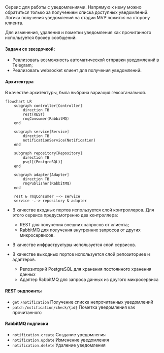 Сервис для работы с уведомлениями.
Напрямую к нему можно обратиться только за получением списка доступных уведомлений.
Логика получения уведомлений на стадии MVP ложится на сторону клиента.

Для изменения, удаления и пометки уведомления как прочитанного используется брокер сообщений.

#### Задачи со звездочкой:

* Реализовать возможность автоматической отправки уведомлений в Telegram;
* Реализовать websocket клиент для получения уведомлений.

#### Архитектура

В качестве архитектуры, была выбрана вариация гексоганальной.

```mermaid
flowchart LR
    subgraph controller[Controller]
        direction TB
        rest(REST)
        rmqConsumer(RabbitMQ)
    end

    subgraph service[Service]
        direction TB
        notificationService(Notification)
    end

    subgraph repository[Repository]
        direction TB
        psql[(PostgreSQL)]
    end

    subgraph adapter[Adapter]
        direction TB
        rmqPublisher(RabbitMQ)
    end

    rest & rmqConsumer --> service
    service -.-> repository & adapter
```

- В качестве входных портов используется слой контроллеров.
  Для этого сервиса предусмотренно два контроллера:
  - REST для получения внешних запросов от клиента;
  - RabbitMQ для получения внутренних запросов от других микросервисов.

- В качестве инфраструктуры используется слой сервисов.

- В качестве выходных портов используется слой репозиториев и адаптеров.
  - Репозиторий PostgreSQL для хранения постоянного хранения данных
  - Адаптер RabbitMQ для запроса данных из другого микросервиса

#### REST эндпоинты

- `get` `/notification` Получение списка непрочитанных уведомлений
- `patch` `/notification/check/{id}` Пометка уведомления как прочитанного

#### RabbitMQ подписки

- `notification.create` Создание уведомления
- `notification.update` Изменение уведомления
- `notification.delete` Удаление уведомления